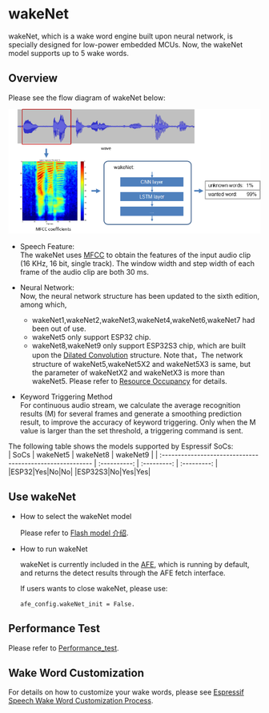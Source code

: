 # wakeNet  

wakeNet, which is a wake word engine built upon neural network, is specially designed for low-power embedded MCUs. Now, the wakeNet model supports up to 5 wake words.

## Overview

Please see the flow diagram of wakeNet below:

<center>
<img src="../img/wakenet_workflow.png" width = "800" />
</center>

- Speech Feature:  
  The wakeNet uses [MFCC](https://en.wikipedia.org/wiki/Mel-frequency_cepstrum) to obtain the features of the input audio clip (16 KHz, 16 bit, single track). The window width and step width of each frame of the audio clip are both 30 ms. 
- Neural Network:  
  Now, the neural network structure has been updated to the sixth edition, among which,  
  - wakeNet1,wakeNet2,wakeNet3,wakeNet4,wakeNet6,wakeNet7 had been out of use.
  - wakeNet5 only support ESP32 chip.
  - wakeNet8,wakeNet9 only support ESP32S3 chip, which are built upon the [Dilated Convolution](https://arxiv.org/pdf/1609.03499.pdf) structure. 
  Note that，The network structure of wakeNet5,wakeNet5X2 and wakeNet5X3 is same, but the parameter of wakeNetX2 and wakeNetX3 is more than wakeNet5. Please refer to [Resource Occupancy](#performance-test) for details.

         
- Keyword Triggering Method  
  For continuous audio stream, we calculate the average recognition results (M) for several frames and generate a smoothing prediction result, to improve the accuracy of keyword triggering. Only when the M value is larger than the set threshold, a triggering command is sent.  

The following table shows the models supported by Espressif SoCs:   
|                          SoCs                              |   wakeNet5   |  wakeNet8   |  wakeNet9   |
| :-------------------------------------------------------- | :----------: | :---------: | :---------: |
|ESP32|Yes|No|No| 
|ESP32S3|No|Yes|Yes| 


## Use wakeNet

- How to select the wakeNet model  
  
  Please refer to  [Flash model 介绍](../flash_model/README.md).
  
- How to run wakeNet

  wakeNet is currently included in the [AFE](../audio_front_end/README.md), which is running by default, and returns the detect results through the AFE fetch interface.
  
  If users wants to close wakeNet, please use:
  
  ```
  afe_config.wakeNet_init = False.
  ```

## Performance Test

Please refer to [Performance_test](../performance_test/README.md).

## Wake Word Customization

For details on how to customize your wake words, please see [Espressif Speech Wake Word Customization Process](ESP_Wake_Words_Customization.md).
